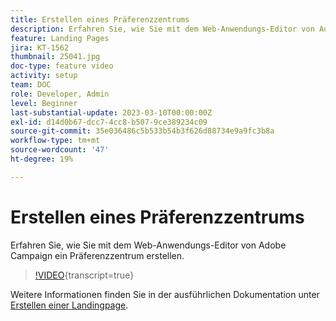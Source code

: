 ```yaml
---
title: Erstellen eines Präferenzzentrums
description: Erfahren Sie, wie Sie mit dem Web-Anwendungs-Editor von Adobe Campaign ein Präferenzzentrum erstellen.
feature: Landing Pages
jira: KT-1562
thumbnail: 25041.jpg
doc-type: feature video
activity: setup
team: DOC
role: Developer, Admin
level: Beginner
last-substantial-update: 2023-03-10T00:00:00Z
exl-id: d14d0b67-dcc7-4cc8-b507-9ce389234c09
source-git-commit: 35e036486c5b533b54b3f626d88734e9a9fc3b8a
workflow-type: tm+mt
source-wordcount: '47'
ht-degree: 19%

---
```


# Erstellen eines Präferenzzentrums

Erfahren Sie, wie Sie mit dem Web-Anwendungs-Editor von Adobe Campaign ein Präferenzzentrum erstellen.

>[!VIDEO](https://video.tv.adobe.com/v/25041?quality=12&learn=on){transcript=true}

Weitere Informationen finden Sie in der ausführlichen Dokumentation unter [Erstellen einer Landingpage](https://experienceleague.adobe.com/docs/campaign-classic/using/designing-content/editing-html-content/creating-a-landing-page.html?lang=de).
